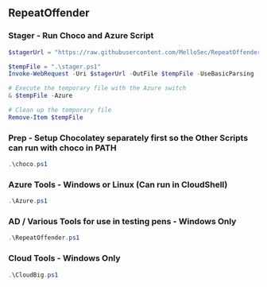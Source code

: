 ﻿## RepeatOffender

### Stager - Run Choco and Azure Script
```powershell
$stagerUrl = "https://raw.githubusercontent.com/MelloSec/RepeatOffender/main/stager.ps1"

$tempFile = ".\stager.ps1"
Invoke-WebRequest -Uri $stagerUrl -OutFile $tempFile -UseBasicParsing

# Execute the temporary file with the Azure switch
& $tempFile -Azure

# Clean up the temporary file
Remove-Item $tempFile
```

### Prep - Setup Chocolatey separately first so the Other Scripts can run with choco in PATH
```powershell
.\choco.ps1
```

### Azure Tools - Windows or Linux (Can run in CloudShell)
```powershell
.\Azure.ps1
```

### AD / Various Tools for use in testing pens - Windows Only
```powershell
.\RepeatOffender.ps1
```

### Cloud Tools - Windows Only
```powershell
.\CloudBig.ps1
```
